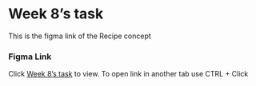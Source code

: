 # Week 8’s task
This is the figma link of the Recipe concept

### Figma Link
Click [Week 8’s task](https://www.figma.com/file/OqIvrzyqOOwtjGZrsLZ3TW/week-8) to view. To open link in another tab use CTRL + Click